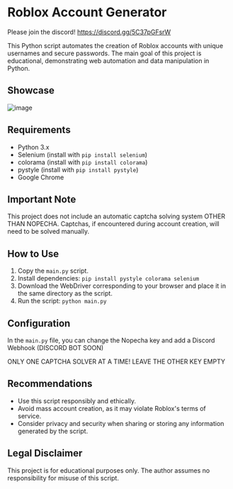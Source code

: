 # Roblox Account Generator

Please join the discord! https://discord.gg/5C37pGFsrW

This Python script automates the creation of Roblox accounts with unique usernames and secure passwords. The main goal of this project is educational, demonstrating web automation and data manipulation in Python.

## Showcase
![image](https://github.com/Its3rr0rsWRLD/RobloxAccountGenerator/assets/92172873/a2b23ac6-e140-4b75-9106-13b60cb016ee)



## Requirements

- Python 3.x
- Selenium (install with `pip install selenium`)
- colorama (install with `pip install colorama`)
- pystyle (install with `pip install pystyle`)
- Google Chrome

## Important Note

This project does not include an automatic captcha solving system OTHER THAN NOPECHA. Captchas, if encountered during account creation, will need to be solved manually.

## How to Use

1. Copy the `main.py` script.
2. Install dependencies: `pip install pystyle colorama selenium`
3. Download the WebDriver corresponding to your browser and place it in the same directory as the script.
4. Run the script: `python main.py`

## Configuration

In the `main.py` file, you can change the Nopecha key and add a Discord Webhook (DISCORD BOT SOON)

ONLY ONE CAPTCHA SOLVER AT A TIME! LEAVE THE OTHER KEY EMPTY

## Recommendations

- Use this script responsibly and ethically.
- Avoid mass account creation, as it may violate Roblox's terms of service.
- Consider privacy and security when sharing or storing any information generated by the script.

## Legal Disclaimer

This project is for educational purposes only. The author assumes no responsibility for misuse of this script.
